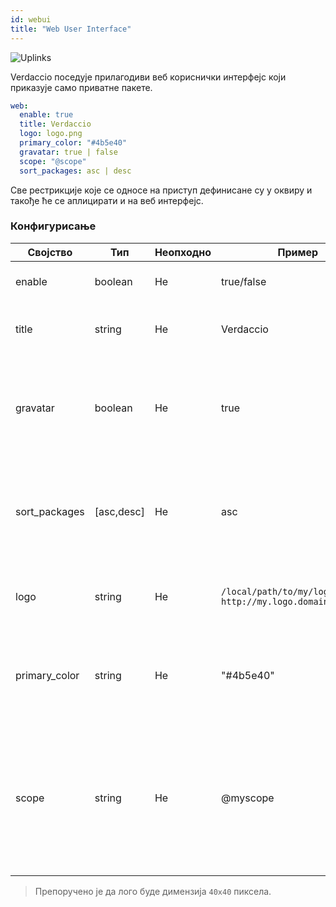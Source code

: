 ```yaml
---
id: webui
title: "Web User Interface"
---
```


![Uplinks](https://user-images.githubusercontent.com/558752/52916111-fa4ba980-32db-11e9-8a64-f4e06eb920b3.png)

Verdaccio поседује прилагодиви веб кориснички интерфејс који приказује само приватне пакете.

```yaml
web:
  enable: true
  title: Verdaccio
  logo: logo.png
  primary_color: "#4b5e40"
  gravatar: true | false
  scope: "@scope"
  sort_packages: asc | desc
```

Све рестрикције које се односе на приступ дефинисане су у оквиру  и такође ће се аплицирати и на веб интерфејс.</p> 

### Конфигурисање

| Својство      | Тип        | Неопходно | Пример                                                        | Подршка    | Опис                                                                                                                     |
| ------------- | ---------- | --------- | ------------------------------------------------------------- | ---------- | ------------------------------------------------------------------------------------------------------------------------ |
| enable        | boolean    | Не        | true/false                                                    | all        | дозвољава приказ веб интерфејса                                                                                          |
| title         | string     | Не        | Verdaccio                                                     | all        | Опис наслова HTML заглавља                                                                                               |
| gravatar      | boolean    | Не        | true                                                          | `>v4`   | Gravatar-и ће бити генерисани у позадини, ако је ово својство омогућено                                                  |
| sort_packages | [asc,desc] | Не        | asc                                                           | `>v4`   | По правилу, приватни пакети су сортирани по растућем редоследу                                                           |
| logo          | string     | Не        | `/local/path/to/my/logo.png` `http://my.logo.domain/logo.png` | all        | URI где се лого налази (лого за header)                                                                                  |
| primary_color | string     | Не        | "#4b5e40"                                                     | `>4`    | The primary color to use throughout the UI (header, etc)                                                                 |
| scope         | string     | Не        | @myscope                                                      | `>v3.x` | If you're using this registry for a specific module scope, specify that scope to set it in the webui instructions header |

> Препоручено је да лого буде димензија `40x40` пиксела.